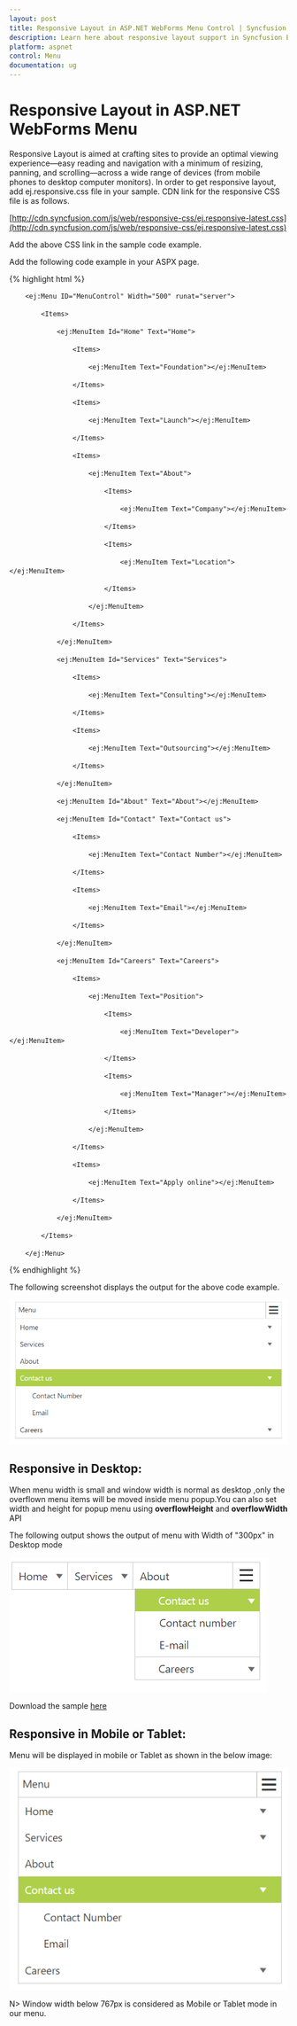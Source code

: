 ```yaml
---
layout: post
title: Responsive Layout in ASP.NET WebForms Menu Control | Syncfusion
description: Learn here about responsive layout support in Syncfusion Essential ASP.NET WebForms Menu Control, its elements, and more.
platform: aspnet
control: Menu
documentation: ug
---
```


# Responsive Layout in ASP.NET WebForms Menu

Responsive Layout is aimed at crafting sites to provide an optimal viewing experience—easy reading and navigation with a minimum of resizing, panning, and scrolling—across a wide range of devices (from mobile phones to desktop computer monitors). In order to get responsive layout, add ej.responsive.css file in your sample. CDN link for the responsive CSS file is as follows.

[http://cdn.syncfusion.com/js/web/responsive-css/ej.responsive-latest.css](http://cdn.syncfusion.com/js/web/responsive-css/ej.responsive-latest.css)

Add the above CSS link in the sample code example.         

Add the following code example in your ASPX page.

{% highlight html %}



        <ej:Menu ID="MenuControl" Width="500" runat="server">

            <Items>

                <ej:MenuItem Id="Home" Text="Home">

                    <Items>

                        <ej:MenuItem Text="Foundation"></ej:MenuItem>

                    </Items>

                    <Items>

                        <ej:MenuItem Text="Launch"></ej:MenuItem>

                    </Items>

                    <Items>

                        <ej:MenuItem Text="About">

                            <Items>

                                <ej:MenuItem Text="Company"></ej:MenuItem>

                            </Items>

                            <Items>

                                <ej:MenuItem Text="Location"></ej:MenuItem>

                            </Items>

                        </ej:MenuItem>

                    </Items>

                </ej:MenuItem>

                <ej:MenuItem Id="Services" Text="Services">

                    <Items>

                        <ej:MenuItem Text="Consulting"></ej:MenuItem>

                    </Items>

                    <Items>

                        <ej:MenuItem Text="Outsourcing"></ej:MenuItem>

                    </Items>

                </ej:MenuItem>

                <ej:MenuItem Id="About" Text="About"></ej:MenuItem>

                <ej:MenuItem Id="Contact" Text="Contact us">

                    <Items>

                        <ej:MenuItem Text="Contact Number"></ej:MenuItem>

                    </Items>

                    <Items>

                        <ej:MenuItem Text="Email"></ej:MenuItem>

                    </Items>

                </ej:MenuItem>

                <ej:MenuItem Id="Careers" Text="Careers">

                    <Items>

                        <ej:MenuItem Text="Position">

                            <Items>

                                <ej:MenuItem Text="Developer"></ej:MenuItem>

                            </Items>

                            <Items>

                                <ej:MenuItem Text="Manager"></ej:MenuItem>

                            </Items>

                        </ej:MenuItem>

                    </Items>

                    <Items>

                        <ej:MenuItem Text="Apply online"></ej:MenuItem>

                    </Items>

                </ej:MenuItem>

            </Items>

        </ej:Menu>





{% endhighlight %}



The following screenshot displays the output for the above code example. 

![ASP.NET WebForms Menu Responsive Layout](Responsive-Layout_images/Responsive.png) 

## Responsive in Desktop:

When menu width is small and window width is normal as desktop ,only the  overflown menu  items will be moved inside menu popup.You can also set width and height for popup menu using **overflowHeight** and **overflowWidth** API

The following output shows the output of menu with Width of "300px" in Desktop mode

![ASP.NET WebForms Menu Responsive in Desktop](Responsive-Layout_images/Responsive-img1.png)

Download the sample [here](http://www.syncfusion.com/downloads/support/directtrac/general/ze/Menu-1983113660)

## Responsive in Mobile or Tablet:

Menu will be displayed  in mobile or Tablet as shown in the below image:

![ASP.NET WebForms Menu Responsive in Mobile or Tablet](Responsive-Layout_images/responsivemenu.png)

N> Window width below  767px is considered as Mobile or Tablet mode in our menu.





